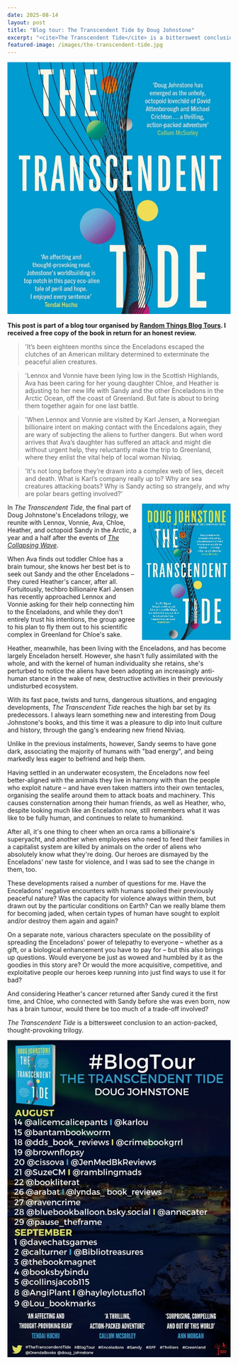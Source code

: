 ```yaml
---
date: 2025-08-14
layout: post
title: "Blog tour: The Transcendent Tide by Doug Johnstone"
excerpt: "<cite>The Transcendent Tide</cite> is a bittersweet conclusion to an action-packed, thought-provoking trilogy."
featured-image: /images/the-transcendent-tide.jpg
---
```


![The Transcendent Tide](/images/the-transcendent-tide.jpg)

**This post is part of a blog tour organised by [Random Things Blog Tours](http://randomthingsthroughmyletterbox.blogspot.com/p/services-to-publishers-authors-blog.html). I received a free copy of the book in return for an honest review.**

> 'It’s been eighteen months since the Enceladons escaped the clutches of an American military determined to exterminate the peaceful alien creatures.

> 'Lennox and Vonnie have been lying low in the Scottish Highlands, Ava has been caring for her young daughter Chloe, and Heather is adjusting to her new life with Sandy and the other Enceladons in the Arctic Ocean, off the coast of Greenland. But fate is about to bring them together again for one last battle.

> 'When Lennox and Vonnie are visited by Karl Jensen, a Norwegian billionaire intent on making contact with the Encedalons again, they are wary of subjecting the aliens to further dangers. But when word arrives that Ava’s daughter has suffered an attack and might die without urgent help, they reluctantly make the trip to Greenland, where they enlist the vital help of local woman Niviaq.

> 'It's not long before they’re drawn into a complex web of lies, deceit and death. What is Karl’s company really up to? Why are sea creatures attacking boats? Why is Sandy acting so strangely, and why are polar bears getting involved?'

<img src="/images/the-transcendent-tide-200.jpg" alt="Home Before Dark" style="float: right; margin-bottom: 10px; margin-left: 10px;">

In <cite>The Transcendent Tide</cite>, the final part of Doug Johnstone's Enceladons trilogy, we reunite with Lennox, Vonnie, Ava, Chloe, Heather, and octopoid Sandy in the Arctic, a year and a half after the events of [<cite>The Collapsing Wave</cite>](/blog-tour-the-collapsing-wave/).

When Ava finds out toddler Chloe has a brain tumour, she knows her best bet is to seek out Sandy and the other Enceladons &ndash; they cured Heather's cancer, after all. Fortuitously, techbro billionaire Karl Jensen has recently approached Lennox and Vonnie asking for their help connecting him to the Enceladons, and while they don't entirely trust his intentions, the group agree to his plan to fly them out to his scientific complex in Greenland for Chloe's sake.

Heather, meanwhile, has been living with the Enceladons, and has become largely Enceladon herself. However, she hasn't fully assimilated with the whole, and with the kernel of human individuality she retains, she's perturbed to notice the aliens have been adopting an increasingly anti-human stance in the wake of new, destructive activities in their previously undisturbed ecosystem.

With its fast pace, twists and turns, dangerous situations, and engaging developments, <cite>The Transcendent Tide</cite> reaches the high bar set by its predecessors. I always learn something new and interesting from Doug Johnstone's books, and this time it was a pleasure to dip into Inuit culture and history, through the gang's endearing new friend Niviaq.

Unlike in the previous instalments, however, Sandy seems to have gone dark, associating the majority of humans with "bad energy", and being markedly less eager to befriend and help them.

Having settled in an underwater ecosystem, the Enceladons now feel better-aligned with the animals they live in harmony with than the people who exploit nature &ndash; and have even taken matters into their own tentacles, organising the sealife around them to attack boats and machinery. This causes consternation among their human friends, as well as Heather, who, despite looking much like an Enceladon now, still remembers what it was like to be fully human, and continues to relate to humankind.

After all, it's one thing to cheer when an orca rams a billionaire's superyacht, and another when employees who need to feed their families in a capitalist system are killed by animals on the order of aliens who absolutely know what they're doing. Our heroes are dismayed by the Enceladons' new taste for violence, and I was sad to see the change in them, too.

These developments raised a number of questions for me. Have the Enceladons' negative encounters with humans spoiled their previously peaceful nature? Was the capacity for violence always within them, but drawn out by the particular conditions on Earth? Can we really blame them for becoming jaded, when certain types of human have sought to exploit and/or destroy them again and again?

On a separate note, various characters speculate on the possibility of spreading the Enceladons' power of telepathy to everyone &ndash; whether as a gift, or a biological enhancement you have to pay for &ndash; but this also brings up questions. Would everyone be just as wowed and humbled by it as the goodies in this story are? Or would the more acquisitive, competitive, and exploitative people our heroes keep running into just find ways to use it for bad?

And considering Heather's cancer returned after Sandy cured it the first time, and Chloe, who connected with Sandy before she was even born, now has a brain tumour, would there be too much of a trade-off involved?

<cite>The Transcendent Tide</cite> is a bittersweet conclusion to an action-packed, thought-provoking trilogy.

![The Transcendent Tide blog tour banner](/images/the-transcendent-tide-banner.jpg)
